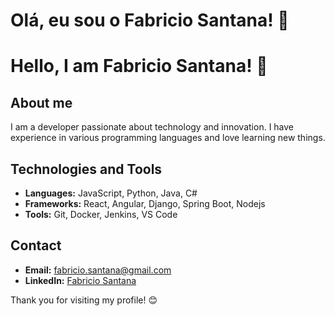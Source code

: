 # Olá, eu sou o Fabricio Santana! 👋
# Hello, I am Fabricio Santana! 👋

## About me

I am a developer passionate about technology and innovation. I have experience in various programming languages and love learning new things.

## Technologies and Tools

- **Languages:** JavaScript, Python, Java, C#
- **Frameworks:** React, Angular, Django, Spring Boot, Nodejs
- **Tools:** Git, Docker, Jenkins, VS Code

## Contact

- **Email:** [fabricio.santana@gmail.com](mailto:fabricio.santana@gmail.com)
- **LinkedIn:** [Fabricio Santana](https://www.linkedin.com/in/fabriciofsantana)

Thank you for visiting my profile! 😊